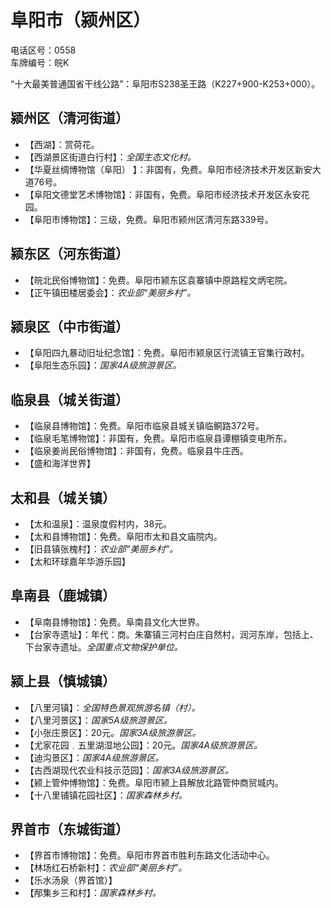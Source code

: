 # 阜阳市（颍州区）  
电话区号：0558  
车牌编号：皖K  
  
“十大最美普通国省干线公路”：阜阳市S238圣王路（K227+900-K253+000）。  

## 颍州区（清河街道）  
* 【西湖】：赏荷花。  
* 【西湖景区街道白行村】：*全国生态文化村。*  
* 【华夏丝绸博物馆（阜阳） 】：非国有，免费。阜阳市经济技术开发区新安大道76号。  
* 【阜阳文德堂艺术博物馆】：非国有，免费。阜阳市经济技术开发区永安花园。  
* 【阜阳市博物馆】：三级，免费。阜阳市颍州区清河东路339号。  

## 颍东区（河东街道）  
* 【皖北民俗博物馆】：免费。阜阳市颍东区袁寨镇中原路程文炳宅院。  
* 【正午镇田楼居委会】：*农业部“美丽乡村”。*  

## 颍泉区（中市街道）  
* 【阜阳四九暴动旧址纪念馆】：免费。阜阳市颍泉区行流镇王官集行政村。  
* 【阜阳生态乐园】：*国家4A级旅游景区。*  

## 临泉县（城关街道）  
* 【临泉县博物馆】：免费。阜阳市临泉县城关镇临鲖路372号。  
* 【临泉毛笔博物馆】：非国有，免费。阜阳市临泉县谭棚镇变电所东。  
* 【临泉姜尚民俗博物馆】：非国有，免费。临泉县牛庄西。  
* 【盛和海洋世界】  

## 太和县（城关镇）  
* 【太和温泉】：温泉度假村内，38元。  
* 【太和县博物馆】：免费。阜阳市太和县文庙院内。  
* 【旧县镇张槐村】：*农业部“美丽乡村”。*  
* 【太和环球嘉年华游乐园】  

## 阜南县（鹿城镇）  
* 【阜南县博物馆】：免费。阜南县文化大世界。  
* 【台家寺遗址】：年代：商。朱寨镇三河村白庄自然村，润河东岸，包括上、下台家寺遗址。*全国重点文物保护单位。*  

## 颍上县（慎城镇）  
* 【八里河镇】：*全国特色景观旅游名镇（村）。*  
* 【八里河景区】：*国家5A级旅游景区。*  
* 【小张庄景区】：20元。*国家3A级旅游景区。*  
* 【尤家花园﹒五里湖湿地公园】：20元。*国家4A级旅游景区。*  
* 【迪沟景区】：*国家4A级旅游景区。*  
* 【古西湖现代农业科技示范园】：*国家3A级旅游景区。*  
* 【颍上管仲博物馆】：免费。阜阳市颍上县解放北路管仲商贸城内。  
* 【十八里铺镇花园社区】：*国家森林乡村。*  

## 界首市（东城街道）  
* 【界首市博物馆】：免费。阜阳市界首市胜利东路文化活动中心。  
* 【林场红石桥新村】：*农业部“美丽乡村”。*  
* 【乐水汤泉（界首馆）】  
* 【邴集乡三和村】：*国家森林乡村。*  
